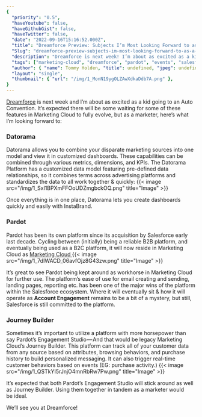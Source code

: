 ```yaml
---
{
  "priority": "0.5",
  "haveYoutube": false,
  "haveGithubGist": false,
  "haveTwitter": false,
  "date": "2022-09-16T15:16:52.000Z",
  "title": "Dreamforce Preview: Subjects I’m Most Looking Forward to as a Marketer",
  "Slug": "dreamforce-preview-subjects-im-most-looking-forward-to-as-a-marketer",
  "description": "Dreamforce is next week! I’m about as excited as a kid going to an Auto Convention. It’s expected there will be some waiting for some of these features in Marketing Cloud to fully evolve, but as a marketer, here’s what I’m looking forward to...",
  "tags": ["marketing-cloud", "dreamforce", "pardot", "events", "salesforce"],
  "author": { "name": Tommy Holden, "title": undefined, "jpeg": undefined },
  "layout": "single",
  "thumbnail": { "url": "/img/1_MonN19ygOLZAwXdkaDdb7A.png" },
}
---
```


[Dreamforce](http://www.dreamforce.com) is next week and I’m about as excited as a kid going to an Auto Convention. It’s expected there will be some waiting for some of these features in Marketing Cloud to fully evolve, but as a marketer, here’s what I’m looking forward to:

### Datorama

Datorama allows you to combine your disparate marketing sources into one model and view it in customized dashboards. These capabilities can be combined through various metrics, dimensions, and KPIs. The Datorama Platform has a customized data model featuring pre-defined data relationships, so it combines terms across advertising platforms and standardizes the data to all work together &amp; quickly:
{{< image src="/img/1_Sxl1BPXmFFOoUDZmgbckOQ.png" title="Image" >}}

Once everything is in one place, Datorama lets you create dashboards quickly and easily with InstaBrand.

### Pardot

Pardot has been its own platform since its acquisition by Salesforce early last decade. Cycling between (initially) being a reliable B2B platform, and eventually being used as a B2C platform, it will now reside in Marketing Cloud as [Marketing Cloud ](https://www.salesforceben.com/the-drip/pardot-renamed-marketing-cloud-account-engagement/)
{{< image src="/img/1_7dIWACD_06avfOjz8G43zw.png" title="Image" >}}

It’s great to see Pardot being kept around as workhorse in Marketing Cloud for further use. The platform’s ease of use for email creating and sending, landing pages, reporting etc. has been one of the major wins of the platform within the Salesforce ecosystem. Where it will eventually sit &amp; how it will operate as **Account Engagement** remains to be a bit of a mystery, but still, Salesforce is still committed to the platform.

### Journey Builder

Sometimes it’s important to utilize a platform with more horsepower than say Pardot’s Engagement Studio — And that would be legacy Marketing Cloud’s Journey Builder. This platform can track all of your customer data from any source based on attributes, browsing behaviors, and purchase history to build personalized messaging. It can also trigger real-time customer behaviors based on events (EG: purchase activity.)
{{< image src="/img/1_QSTkYI5rJnjO4mnRbRw7Pw.png" title="Image" >}}

It’s expected that both Pardot’s Engagement Studio will stick around as well as Journey Builder. Using them together in tandem as a marketer would be ideal.

We’ll see you at Dreamforce!
